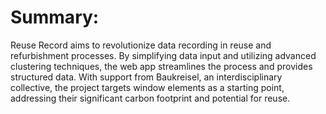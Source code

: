 <h1>Summary:</h1>

Reuse Record aims to revolutionize data recording in reuse and refurbishment processes. By simplifying data input and utilizing advanced clustering techniques, the web app streamlines the process and provides structured data. With support from Baukreisel, an interdisciplinary collective, the project targets window elements as a starting point, addressing their significant carbon footprint and potential for reuse.
